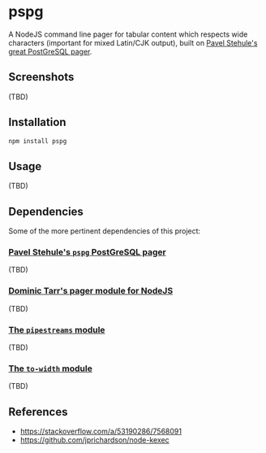 

# pspg

A NodeJS command line pager for tabular content which respects wide characters (important for mixed
Latin/CJK output), built on [Pavel Stehule's great PostGreSQL pager](https://github.com/okbob/pspg).

## Screenshots

(TBD)

## Installation

```sh
npm install pspg
```

## Usage

(TBD)

## Dependencies

Some of the more pertinent dependencies of this project:

### [Pavel Stehule's `pspg` PostGreSQL pager](https://github.com/okbob/pspg)

(TBD)

### [Dominic Tarr's pager module for NodeJS](https://github.com/dominictarr/default-pager)

(TBD)

### [The `pipestreams` module](https://github.com/loveencounterflow/pipestreams)

(TBD)

### [The `to-width` module](https://github.com/loveencounterflow/to-width)

(TBD)


## References

* https://stackoverflow.com/a/53190286/7568091
* https://github.com/jprichardson/node-kexec

